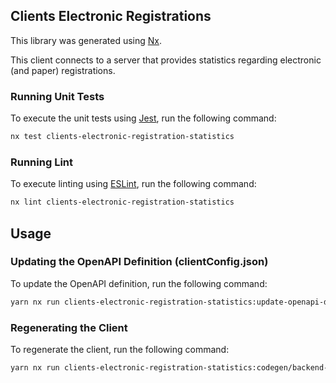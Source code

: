 ## Clients Electronic Registrations

This library was generated using [Nx](https://nx.dev).

This client connects to a server that provides statistics regarding electronic (and paper) registrations.

### Running Unit Tests

To execute the unit tests using [Jest](https://jestjs.io), run the following command:
```sh
nx test clients-electronic-registration-statistics
```

### Running Lint

To execute linting using [ESLint](https://eslint.org/), run the following command:
```sh
nx lint clients-electronic-registration-statistics
```

## Usage

### Updating the OpenAPI Definition (clientConfig.json)

To update the OpenAPI definition, run the following command:
```sh
yarn nx run clients-electronic-registration-statistics:update-openapi-document
```

### Regenerating the Client

To regenerate the client, run the following command:
```sh
yarn nx run clients-electronic-registration-statistics:codegen/backend-client
```